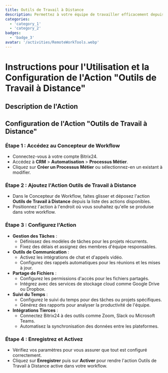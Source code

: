 ```yaml
---
title: Outils de Travail à Distance
description: Permettez à votre équipe de travailler efficacement depuis n'importe où dans le monde.
categories: 
  - 'category_1'
  - 'category_2'
badges: 
  - 'badge_3'
avatar: '/activities/RemoteWorkTools.webp'
---
```

# Instructions pour l'Utilisation et la Configuration de l'Action "Outils de Travail à Distance"

## Description de l'Action

## **Configuration de l'Action "Outils de Travail à Distance"**

### Étape 1 : Accédez au Concepteur de Workflow
- Connectez-vous à votre compte Bitrix24.
- Accédez à **CRM** > **Automatisation** > **Processus Métier**.
- Cliquez sur **Créer un Processus Métier** ou sélectionnez-en un existant à modifier.

### Étape 2 : Ajoutez l'Action Outils de Travail à Distance
- Dans le Concepteur de Workflow, faites glisser et déposez l'action **Outils de Travail à Distance** depuis la liste des actions disponibles.
- Positionnez l'action à l'endroit où vous souhaitez qu'elle se produise dans votre workflow.

### Étape 3 : Configurez l'Action
- **Gestion des Tâches** :
  - Définissez des modèles de tâches pour les projets récurrents.
  - Fixez des délais et assignez des membres d'équipe responsables.
- **Outils de Communication** :
  - Activez les intégrations de chat et d'appels vidéo.
  - Configurez des rappels automatiques pour les réunions et les mises à jour.
- **Partage de Fichiers** :
  - Configurez les permissions d'accès pour les fichiers partagés.
  - Intégrez avec des services de stockage cloud comme Google Drive ou Dropbox.
- **Suivi du Temps** :
  - Configurez le suivi du temps pour des tâches ou projets spécifiques.
  - Générez des rapports pour analyser la productivité de l'équipe.
- **Intégrations Tierces** :
  - Connectez Bitrix24 à des outils comme Zoom, Slack ou Microsoft Teams.
  - Automatisez la synchronisation des données entre les plateformes.

### Étape 4 : Enregistrez et Activez
- Vérifiez vos paramètres pour vous assurer que tout est configuré correctement.
- Cliquez sur **Enregistrer** puis sur **Activer** pour rendre l'action Outils de Travail à Distance active dans votre workflow.